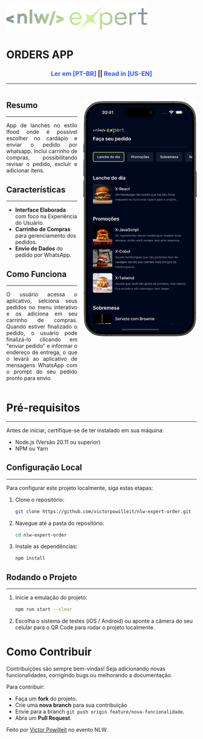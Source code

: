 <style>

input{
display: none;
}

label{
color: #3355FF;
cursor: pointer;
}

.center{
text-align: center;
}

.container{
width: 100%;
/*background-color: #333;*/
}

.summary{
display: flex;
flex-direction: row;
width: 100%;
/*background-color: #222;*/
}

#pt-br-btn:checked ~ .container .pt-br {
display: block;
}
#pt-br-btn:checked ~ .container .us-en {
display: none;
}
#pt-br-btn:checked ~ .container .dev-info-br {
display: block;
}
#pt-br-btn:checked ~ .container .dev-info-us {
display: none;
}

#us-en-btn:checked ~ .container .pt-br {
display: none;
}
#us-en-btn:checked ~ .container .us-en {
display: block;
}
#us-en-btn:checked ~ .container .dev-info-br {
display: none;
}
#us-en-btn:checked ~ .container .dev-info-us {
display: block;
}

</style>

<input type="radio" id="pt-br-btn" name="lang" checked>
<input type="radio" id="us-en-btn" name="lang">

<!-- CONTAINER -->
<div class="container">
<img src="./src/assets/logo.png"/>
<h1>ORDERS APP</h1>


<h3 style="text-align: center">
<label for="pt-br-btn">
Ler em [PT-BR]
</label>
||
<label for="us-en-btn">
Read in [US-EN]
</label>
</h3>
<hr>
<!-- SUMMARY DIV -->
<div class="summary">

<!-- CONTENT DIV PT-BR -->
<div class="pt-br" style="flex: 1; padding-right: 1rem">
<h2>Resumo</h2>
<hr>
<p style="text-align: justify">
App de lanches no estilo Ifood onde é possível escolher
no cardápio e enviar o pedido por whatsapp. Inclui
carrinho de compras, possibilitando revisar o pedido,
excluir e adicionar itens.
</p>
<h2>Características</h2>
<hr>
<ul>
<li><b>Interface Elaborada</b> com foco na Experiência
do Usuário.</li>
<li><b>Carrinho de Compras</b> para gerenciamento dos
pedidos.</li>
<li><b>Envio de Dados</b> do pedido por WhatsApp.</li>
</ul>
<h2>Como Funciona</h2>
<hr>
<p style="text-align: justify">
O usuário acessa o aplicativo, selciona seus pedidos
no menu interativo e os adiciona em seu carrinho de
compras.
Quando estiver finalizado o pedido, o usuário pode
finalizá-lo clicando em "enviar pedido" e informar
o endereço de entrega, o que o levará ao aplicativo
de mensagens WhatsApp com o prompt do seu pedido
pronto para envio.
</p>
</div>
<!-- END CONTENT DIV PT-BR -->

<!-- CONTENT DIV US-EN -->
<div class="us-en" style="flex: 1; padding-right: 1rem">
<h2>Summary</h2>
<hr>
<p style="text-align: justify">
Ifood-style snack app where you can choose
from the menu and send the order via WhatsApp. Includes
shopping cart, allowing to review the order,
delete and add items.
</p>
<h2>Features</h2>
<hr>
<ul>
<li><b>Sophisticated Interface</b> focused on User
Experience.</li>
<li><b>Shopping Cart</b> for order management.</li>
<li><b>Data Sending</b> of the order via WhatsApp.</li>
</ul>
<h2>How It Works</h2>
<hr>
<p style="text-align: justify">
The user accesses the app, selects their orders
from the interactive menu and adds them to their shopping
cart.
When the order is complete, the user can
finalize it by clicking on "send order" and entering
the delivery address, which will take them to the messaging
app WhatsApp with the prompt of their order
ready to be sent.
</p>
</div>
<!-- END CONTENT DIV US-EN  -->

<!-- IMG DIV  -->
<div style="width: 300px; padding-top: 2rem">
<img src="./reame-assets/img.png"></img>
</div>
<!-- END IMG DIV  -->

</div>
<!-- END OF SUMMARY DIV -->

<!-- DEV INFO -->
<div class="dev-info-br">
<h1>Pré-requisitos</h1><hr>
Antes de iniciar, certifique-se de ter instalado em sua máquina:
<ul>
<li>Node.js (Versão 20.11 ou superior)</li>
<li>NPM ou Yarn</li>
</ul>
<h2>Configuração Local</h2><hr>
Para configurar este projeto localmente, siga estas etapas:
<ol>
<li>Clone o repositório:</li>

```bash
git clone https://github.com/victorpowilleit/nlw-expert-order.git
```
<li>Navegue até a pasta do repositório:</li>

```bash
cd nlw-expert-order
```
<li>Instale as dependências:</li>

```bash
npm install
```
</ol>
<h2>Rodando o Projeto</h2><hr>
<ol>
<li>Inicie a emulação do projeto:</li>

```bash
npm run start --clear
```
<li>Escolha o sistema de testes (iOS / Android) ou aponte
a câmera do seu celular para o QR Code para
rodar o projeto localmente.</li>

</ol>
<h1>Como Contribuir</h1>
Contribuições são sempre bem-vindas!
Seja adicionando novas funcionalidades, corrigindo bugs ou melhorando a documentação.

Para contribuir:
- Faça um **fork** do projeto.
- Crie uma **nova branch** para sua contribuição
- Envie para a branch `git push origin feature/nova-funcionalidade`.
- Abra um **Pull Request**.

Feito por [Victor Powilleit](https://github.com/victorpowilleit) no evento NLW.
</div>
<!-- END OF DEV INFO -->

<!-- DEV INFO EN_US -->
<div class="dev-info-us">
<h1>Prerequisites</h1><hr>
Before starting, make sure you have installed on your machine:
<ul>
<li>Node.js (Version 20.11 or higher)</li>
<li>NPM ou Yarn</li>
</ul>
<h2>Local Setup</h2><hr>
To set up this project locally, follow these steps:
<ol>
<li>Clone the repository:</li>

```bash
git clone https://github.com/victorpowilleit/nlw-expert-order.git
```
<li>Navigate to the repository folder::</li>

```bash
cd nlw-expert-order
```
<li>Install the dependencies:</li>

```bash
npm install
```
</ol>
<h2>Running the Project</h2><hr>
<ol>
<li>Start project emulation:</li>

```bash
npm run start --clear
```
<li>Choose your testing system (iOS / Android) or point your
smartphone camera to the QR Code that will show up to run
the project on your physical device.</li>

</ol>
<h1>How to Contribute</h1>
Contributions are always welcome!
Whether adding new features, fixing bugs, or improving documentation.

To contribute:

- Make a **fork** of the project.
- Create a **new branch** for your contribution.
- Push to the branch `git push origin feature/new-feature`.
- Open a **Pull Request**.

Created by [Victor Powilleit](https://github.com/victorpowilleit) at the NLW event.
</div>
<!-- END OF DEV INFO -->

<!-- END OF CONTAINER -->
</div>